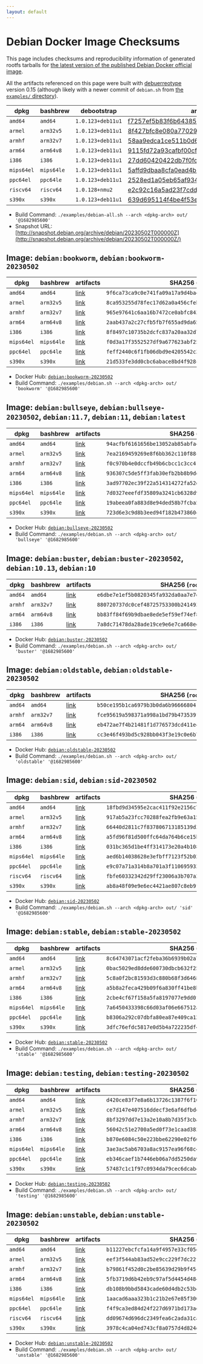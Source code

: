 ```yaml
---
layout: default
---
```


# Debian Docker Image Checksums

This page includes checksums and reproducibility information of generated rootfs tarballs for [the latest version of the published Debian Docker official image](https://hub.docker.com/_/debian).

All the artifacts referenced on this page were built with [debuerreotype](https://github.com/debuerreotype/debuerreotype) version 0.15 (although likely with a newer commit of `debian.sh` from [the `examples/` directory](https://github.com/debuerreotype/debuerreotype/tree/master/examples)).

| dpkg | bashbrew | debootstrap | artifacts |
| - | - | - | - |
| `amd64` | `amd64` | `1.0.123+deb11u1` | [f7257ef5b83f6b64385edddeae2d2ba7d1b34935](https://github.com/debuerreotype/docker-debian-artifacts/tree/f7257ef5b83f6b64385edddeae2d2ba7d1b34935) |
| `armel` | `arm32v5` | `1.0.123+deb11u1` | [8f427bfc8e080a7702905a96f13f23469c8ba2b9](https://github.com/debuerreotype/docker-debian-artifacts/tree/8f427bfc8e080a7702905a96f13f23469c8ba2b9) |
| `armhf` | `arm32v7` | `1.0.123+deb11u1` | [58aa9edca1ce511b0d693aab10a225c9b36b1b49](https://github.com/debuerreotype/docker-debian-artifacts/tree/58aa9edca1ce511b0d693aab10a225c9b36b1b49) |
| `arm64` | `arm64v8` | `1.0.123+deb11u1` | [9115fd72a93cafbf00cff176487fed114911cf61](https://github.com/debuerreotype/docker-debian-artifacts/tree/9115fd72a93cafbf00cff176487fed114911cf61) |
| `i386` | `i386` | `1.0.123+deb11u1` | [27dd60420422db7f0fd8f037f1bf5ae37176a86e](https://github.com/debuerreotype/docker-debian-artifacts/tree/27dd60420422db7f0fd8f037f1bf5ae37176a86e) |
| `mips64el` | `mips64le` | `1.0.123+deb11u1` | [5affd9dbaa8cfa0ead4b5da42f2af08ad5dfd132](https://github.com/debuerreotype/docker-debian-artifacts/tree/5affd9dbaa8cfa0ead4b5da42f2af08ad5dfd132) |
| `ppc64el` | `ppc64le` | `1.0.123+deb11u1` | [2528ed1a05eb65af934e93e60450502ae1b14484](https://github.com/debuerreotype/docker-debian-artifacts/tree/2528ed1a05eb65af934e93e60450502ae1b14484) |
| `riscv64` | `riscv64` | `1.0.128+nmu2` | [e2c92c16a5ad23f7cdd5444e6cf99a3e133551d4](https://github.com/debuerreotype/docker-debian-artifacts/tree/e2c92c16a5ad23f7cdd5444e6cf99a3e133551d4) |
| `s390x` | `s390x` | `1.0.123+deb11u1` | [639d695114f4be4f53e81cf5debe9cbcf43dea0f](https://github.com/debuerreotype/docker-debian-artifacts/tree/639d695114f4be4f53e81cf5debe9cbcf43dea0f) |

- Build Command: `./examples/debian-all.sh --arch <dpkg-arch> out/ '@1682985600'`
- Snapshot URL: [http://snapshot.debian.org/archive/debian/20230502T000000Z](http://snapshot.debian.org/archive/debian/20230502T000000Z/)

## Image: `debian:bookworm`, `debian:bookworm-20230502`

| dpkg | bashbrew | artifacts | SHA256 (`rootfs.tar.xz`) |
| - | - | - | - |
| `amd64` | `amd64` | [link](https://github.com/debuerreotype/docker-debian-artifacts/tree/f7257ef5b83f6b64385edddeae2d2ba7d1b34935/bookworm) | `9f6ca73ca9c0e741fa09a17a9d4ba4f3e87e43574b0b815b7709b14f3caa007a` |
| `armel` | `arm32v5` | [link](https://github.com/debuerreotype/docker-debian-artifacts/tree/8f427bfc8e080a7702905a96f13f23469c8ba2b9/bookworm) | `8ca953255d78fec17d62a0a456cfebf7fd70df03d00d7272b57e24bd09a61e92` |
| `armhf` | `arm32v7` | [link](https://github.com/debuerreotype/docker-debian-artifacts/tree/58aa9edca1ce511b0d693aab10a225c9b36b1b49/bookworm) | `965e97641c6aa16b7472ce0abfc843cf7479cc2adb63b6c867b388fb706d871a` |
| `arm64` | `arm64v8` | [link](https://github.com/debuerreotype/docker-debian-artifacts/tree/9115fd72a93cafbf00cff176487fed114911cf61/bookworm) | `2aab437a2c27cfb5fb7f655ad9da652c6fe2789a1e6e7dbd35a4dbeef2666952` |
| `i386` | `i386` | [link](https://github.com/debuerreotype/docker-debian-artifacts/tree/27dd60420422db7f0fd8f037f1bf5ae37176a86e/bookworm) | `8f8497c10735b2dcfc837a20aa32d7e99a6d6d768b6b9f273c7c7d2fc301b970` |
| `mips64el` | `mips64le` | [link](https://github.com/debuerreotype/docker-debian-artifacts/tree/5affd9dbaa8cfa0ead4b5da42f2af08ad5dfd132/bookworm) | `f0d3a17f3552527df9a677623abf25eb25c83ff845d4759171348ebb1706e259` |
| `ppc64el` | `ppc64le` | [link](https://github.com/debuerreotype/docker-debian-artifacts/tree/2528ed1a05eb65af934e93e60450502ae1b14484/bookworm) | `feff2440c6f1fb06dbd9e4205542c398c762af5745de0700c58d9592b0531538` |
| `s390x` | `s390x` | [link](https://github.com/debuerreotype/docker-debian-artifacts/tree/639d695114f4be4f53e81cf5debe9cbcf43dea0f/bookworm) | `21d533fe3dd0cbc6abace8bd4f928c31a7c134e94f01e779117a56b2f91599d0` |

- Docker Hub: [`debian:bookworm-20230502`](https://hub.docker.com/_/debian/tags?name=bookworm-20230502)
- Build Command: `./examples/debian.sh --arch <dpkg-arch> out/ 'bookworm' '@1682985600'`

## Image: `debian:bullseye`, `debian:bullseye-20230502`, `debian:11.7`, `debian:11`, `debian:latest`

| dpkg | bashbrew | artifacts | SHA256 (`rootfs.tar.xz`) |
| - | - | - | - |
| `amd64` | `amd64` | [link](https://github.com/debuerreotype/docker-debian-artifacts/tree/f7257ef5b83f6b64385edddeae2d2ba7d1b34935/bullseye) | `94acfbf6161656be13052ab85abfa40deb8fe0a9ff171cd877fba61c874b521f` |
| `armel` | `arm32v5` | [link](https://github.com/debuerreotype/docker-debian-artifacts/tree/8f427bfc8e080a7702905a96f13f23469c8ba2b9/bullseye) | `7ea2169459269e8f6bb362c110f88c771248f5ccd81663d8ddd97bf9757a626e` |
| `armhf` | `arm32v7` | [link](https://github.com/debuerreotype/docker-debian-artifacts/tree/58aa9edca1ce511b0d693aab10a225c9b36b1b49/bullseye) | `f0c970b4e0dccfb49b6cbcc1c3cc41b2cee34c84a532c820b06c6b41bfb694b8` |
| `arm64` | `arm64v8` | [link](https://github.com/debuerreotype/docker-debian-artifacts/tree/9115fd72a93cafbf00cff176487fed114911cf61/bullseye) | `936307c5de5ff3fab30efb2bb8b9dda90e7a2d51d034cebde7276d43d2b6a01d` |
| `i386` | `i386` | [link](https://github.com/debuerreotype/docker-debian-artifacts/tree/27dd60420422db7f0fd8f037f1bf5ae37176a86e/bullseye) | `3ad97702ec39f22a514314272fa52d50c97b79c01e002566d9f231a7520cd1ad` |
| `mips64el` | `mips64le` | [link](https://github.com/debuerreotype/docker-debian-artifacts/tree/5affd9dbaa8cfa0ead4b5da42f2af08ad5dfd132/bullseye) | `7d0327eeefdf35809a3241cb6328d9020c1d3231bc219392bc54262128869966` |
| `ppc64el` | `ppc64le` | [link](https://github.com/debuerreotype/docker-debian-artifacts/tree/2528ed1a05eb65af934e93e60450502ae1b14484/bullseye) | `19abeea0fa883d8e94ded58b7fcba5a694e8294461e9fb829d8adc41d4a2da38` |
| `s390x` | `s390x` | [link](https://github.com/debuerreotype/docker-debian-artifacts/tree/639d695114f4be4f53e81cf5debe9cbcf43dea0f/bullseye) | `723d6e3c9d8b3eed94f182b47386044b0a1c19a7939cae290a1980565c1c8597` |

- Docker Hub: [`debian:bullseye-20230502`](https://hub.docker.com/_/debian/tags?name=bullseye-20230502)
- Build Command: `./examples/debian.sh --arch <dpkg-arch> out/ 'bullseye' '@1682985600'`

## Image: `debian:buster`, `debian:buster-20230502`, `debian:10.13`, `debian:10`

| dpkg | bashbrew | artifacts | SHA256 (`rootfs.tar.xz`) |
| - | - | - | - |
| `amd64` | `amd64` | [link](https://github.com/debuerreotype/docker-debian-artifacts/tree/f7257ef5b83f6b64385edddeae2d2ba7d1b34935/buster) | `e6dbe7e1ef5b0820345fa932da0aa7e7e95a20faf9e07d7c650de09d68610825` |
| `armhf` | `arm32v7` | [link](https://github.com/debuerreotype/docker-debian-artifacts/tree/58aa9edca1ce511b0d693aab10a225c9b36b1b49/buster) | `880720737dc0cef48725753300b2414932470135c568d618cd99b477cd9e6140` |
| `arm64` | `arm64v8` | [link](https://github.com/debuerreotype/docker-debian-artifacts/tree/9115fd72a93cafbf00cff176487fed114911cf61/buster) | `bb83ff84f69b9dbae8ede5ef59ef74ef8702d03b1ec0b1356e0aa9a67e5632b0` |
| `i386` | `i386` | [link](https://github.com/debuerreotype/docker-debian-artifacts/tree/27dd60420422db7f0fd8f037f1bf5ae37176a86e/buster) | `7a8dc71478da28ade19ce9e6e7ca668ee90d31e1702cd03b0678a447fe50ddf2` |

- Docker Hub: [`debian:buster-20230502`](https://hub.docker.com/_/debian/tags?name=buster-20230502)
- Build Command: `./examples/debian.sh --arch <dpkg-arch> out/ 'buster' '@1682985600'`

## Image: `debian:oldstable`, `debian:oldstable-20230502`

| dpkg | bashbrew | artifacts | SHA256 (`rootfs.tar.xz`) |
| - | - | - | - |
| `amd64` | `amd64` | [link](https://github.com/debuerreotype/docker-debian-artifacts/tree/f7257ef5b83f6b64385edddeae2d2ba7d1b34935/oldstable) | `b50ce195b1ca6979b3b0da6b96666804137a4de54650bf6371b26c29cb3b328e` |
| `armhf` | `arm32v7` | [link](https://github.com/debuerreotype/docker-debian-artifacts/tree/58aa9edca1ce511b0d693aab10a225c9b36b1b49/oldstable) | `fce95619a598371a998a1bd79b473539fabb6241e56b1b95a62dcd131600c314` |
| `arm64` | `arm64v8` | [link](https://github.com/debuerreotype/docker-debian-artifacts/tree/9115fd72a93cafbf00cff176487fed114911cf61/oldstable) | `eb472ae7f4b21481f1d776573dcd411e48cac5ce84f9169b8102fd43a91596e4` |
| `i386` | `i386` | [link](https://github.com/debuerreotype/docker-debian-artifacts/tree/27dd60420422db7f0fd8f037f1bf5ae37176a86e/oldstable) | `cc3e46f493bd5c928bb043f3e19c0e6b77d4bba8a4392983a0c40b7c85a5912f` |

- Docker Hub: [`debian:oldstable-20230502`](https://hub.docker.com/_/debian/tags?name=oldstable-20230502)
- Build Command: `./examples/debian.sh --arch <dpkg-arch> out/ 'oldstable' '@1682985600'`

## Image: `debian:sid`, `debian:sid-20230502`

| dpkg | bashbrew | artifacts | SHA256 (`rootfs.tar.xz`) |
| - | - | - | - |
| `amd64` | `amd64` | [link](https://github.com/debuerreotype/docker-debian-artifacts/tree/f7257ef5b83f6b64385edddeae2d2ba7d1b34935/sid) | `18fbd9d34595e2cac411f92e2156c7c4a7279cb746a5e8122f91bbb0d41d36f3` |
| `armel` | `arm32v5` | [link](https://github.com/debuerreotype/docker-debian-artifacts/tree/8f427bfc8e080a7702905a96f13f23469c8ba2b9/sid) | `917ab5a23fcc70288fea2fb9e63a150fd5150bcbaecaef027a573c9beffc1516` |
| `armhf` | `arm32v7` | [link](https://github.com/debuerreotype/docker-debian-artifacts/tree/58aa9edca1ce511b0d693aab10a225c9b36b1b49/sid) | `66440d2811c7f837806713185139d36b0b48131f1b879b2ed62020c5bf0d20ea` |
| `arm64` | `arm64v8` | [link](https://github.com/debuerreotype/docker-debian-artifacts/tree/9115fd72a93cafbf00cff176487fed114911cf61/sid) | `a5fd96f81d500ffc64da764b6ce15bb7d6da052063c00045f0008c2e10dc318e` |
| `i386` | `i386` | [link](https://github.com/debuerreotype/docker-debian-artifacts/tree/27dd60420422db7f0fd8f037f1bf5ae37176a86e/sid) | `031bc365d1be4ff314173e20a4b10859d88735e4c54d480f507c5b7296afe6f4` |
| `mips64el` | `mips64le` | [link](https://github.com/debuerreotype/docker-debian-artifacts/tree/5affd9dbaa8cfa0ead4b5da42f2af08ad5dfd132/sid) | `aed6b14038628e3efbff7123f52b02e1327b436c91e229cf04db33e09524d820` |
| `ppc64el` | `ppc64le` | [link](https://github.com/debuerreotype/docker-debian-artifacts/tree/2528ed1a05eb65af934e93e60450502ae1b14484/sid) | `e9c07a71a314b8a701a3f110695932e06548c671626982838a0d1e5d98f75e1a` |
| `riscv64` | `riscv64` | [link](https://github.com/debuerreotype/docker-debian-artifacts/tree/e2c92c16a5ad23f7cdd5444e6cf99a3e133551d4/sid) | `fbfe60332342d29ff23006a3b707a2bd0e17f1019e6ab5d00999f93f441ced0e` |
| `s390x` | `s390x` | [link](https://github.com/debuerreotype/docker-debian-artifacts/tree/639d695114f4be4f53e81cf5debe9cbcf43dea0f/sid) | `ab8a48f09e9e6ec4421ae807c8eb9fc8677567a22d764e730a1a8abbb9e3fe54` |

- Docker Hub: [`debian:sid-20230502`](https://hub.docker.com/_/debian/tags?name=sid-20230502)
- Build Command: `./examples/debian.sh --arch <dpkg-arch> out/ 'sid' '@1682985600'`

## Image: `debian:stable`, `debian:stable-20230502`

| dpkg | bashbrew | artifacts | SHA256 (`rootfs.tar.xz`) |
| - | - | - | - |
| `amd64` | `amd64` | [link](https://github.com/debuerreotype/docker-debian-artifacts/tree/f7257ef5b83f6b64385edddeae2d2ba7d1b34935/stable) | `8c64743071acf2feba36b6939b02a7c0abc13407c9ff10a05f17613d65de8d3f` |
| `armel` | `arm32v5` | [link](https://github.com/debuerreotype/docker-debian-artifacts/tree/8f427bfc8e080a7702905a96f13f23469c8ba2b9/stable) | `0bac5029ed8dde600730dbcb632f255fd435eb21abba82218a130a15ee5634d4` |
| `armhf` | `arm32v7` | [link](https://github.com/debuerreotype/docker-debian-artifacts/tree/58aa9edca1ce511b0d693aab10a225c9b36b1b49/stable) | `5c8a0f2bc81593d3c880b68f3d6468a4b96bc4c2a7b4c68359202c4c4bfe1518` |
| `arm64` | `arm64v8` | [link](https://github.com/debuerreotype/docker-debian-artifacts/tree/9115fd72a93cafbf00cff176487fed114911cf61/stable) | `a5b8a2feca429b09f6a830ff41be8b6111be6f59ce884cf42bf3f9f0d58fabbd` |
| `i386` | `i386` | [link](https://github.com/debuerreotype/docker-debian-artifacts/tree/27dd60420422db7f0fd8f037f1bf5ae37176a86e/stable) | `2cbe4cf67f158a5fa8197077e9dd0f3337d5e91e0f7eb0a1dd6f44e233cfdc7a` |
| `mips64el` | `mips64le` | [link](https://github.com/debuerreotype/docker-debian-artifacts/tree/5affd9dbaa8cfa0ead4b5da42f2af08ad5dfd132/stable) | `7a6450433398c66d03af06e667512a5048689dc608ad7455e6ed2d768f1d083d` |
| `ppc64el` | `ppc64le` | [link](https://github.com/debuerreotype/docker-debian-artifacts/tree/2528ed1a05eb65af934e93e60450502ae1b14484/stable) | `b8306a292c07dbfa80ea87e409ca126c91c8450da53619b92d935bb709e25bf9` |
| `s390x` | `s390x` | [link](https://github.com/debuerreotype/docker-debian-artifacts/tree/639d695114f4be4f53e81cf5debe9cbcf43dea0f/stable) | `3dfc76efdc5817e0d5b4a722235df4bdcd8b7662ef44c2476292dc561d500f79` |

- Docker Hub: [`debian:stable-20230502`](https://hub.docker.com/_/debian/tags?name=stable-20230502)
- Build Command: `./examples/debian.sh --arch <dpkg-arch> out/ 'stable' '@1682985600'`

## Image: `debian:testing`, `debian:testing-20230502`

| dpkg | bashbrew | artifacts | SHA256 (`rootfs.tar.xz`) |
| - | - | - | - |
| `amd64` | `amd64` | [link](https://github.com/debuerreotype/docker-debian-artifacts/tree/f7257ef5b83f6b64385edddeae2d2ba7d1b34935/testing) | `d420ce83f7e8a6b13726c1387f6f10d35fa9731577fcfb62e2e0ba27018fa421` |
| `armel` | `arm32v5` | [link](https://github.com/debuerreotype/docker-debian-artifacts/tree/8f427bfc8e080a7702905a96f13f23469c8ba2b9/testing) | `ce7d147e407516ddecf3e6af6dfbdeecf9b26fb435513b8db5ab534012092cb4` |
| `armhf` | `arm32v7` | [link](https://github.com/debuerreotype/docker-debian-artifacts/tree/58aa9edca1ce511b0d693aab10a225c9b36b1b49/testing) | `8bf3297dd7e13a2e10a8b7d35f3cbadfd345789c04df01b43c7728a46f8a4544` |
| `arm64` | `arm64v8` | [link](https://github.com/debuerreotype/docker-debian-artifacts/tree/9115fd72a93cafbf00cff176487fed114911cf61/testing) | `56042c51e2700a5ed0f73e1caad3831659306295d38796cdb1f7b42df794badd` |
| `i386` | `i386` | [link](https://github.com/debuerreotype/docker-debian-artifacts/tree/27dd60420422db7f0fd8f037f1bf5ae37176a86e/testing) | `b870e6084c50e223bbe62290e02f60f3d633fd247b95762536aeb65a7e71c5e5` |
| `mips64el` | `mips64le` | [link](https://github.com/debuerreotype/docker-debian-artifacts/tree/5affd9dbaa8cfa0ead4b5da42f2af08ad5dfd132/testing) | `3ae3ac5ab6703a8ac9157ea96f68c48dc5c0c6f7378989564eb2677c06980fad` |
| `ppc64el` | `ppc64le` | [link](https://github.com/debuerreotype/docker-debian-artifacts/tree/2528ed1a05eb65af934e93e60450502ae1b14484/testing) | `eb346caef1b7446eb06a7dd5250da938e141a77c8c77d5767641578396a516bf` |
| `s390x` | `s390x` | [link](https://github.com/debuerreotype/docker-debian-artifacts/tree/639d695114f4be4f53e81cf5debe9cbcf43dea0f/testing) | `57487c1c1f97c0934da79cec6dcab4322e81930f22660edf3a42a8f6f452b308` |

- Docker Hub: [`debian:testing-20230502`](https://hub.docker.com/_/debian/tags?name=testing-20230502)
- Build Command: `./examples/debian.sh --arch <dpkg-arch> out/ 'testing' '@1682985600'`

## Image: `debian:unstable`, `debian:unstable-20230502`

| dpkg | bashbrew | artifacts | SHA256 (`rootfs.tar.xz`) |
| - | - | - | - |
| `amd64` | `amd64` | [link](https://github.com/debuerreotype/docker-debian-artifacts/tree/f7257ef5b83f6b64385edddeae2d2ba7d1b34935/unstable) | `b11227ebcfcfa14a9f4957e33cf05e41e64c828dee7994b1542d5cb7767e8d1b` |
| `armel` | `arm32v5` | [link](https://github.com/debuerreotype/docker-debian-artifacts/tree/8f427bfc8e080a7702905a96f13f23469c8ba2b9/unstable) | `eef3f544ab83ad52e9cc229f7dc22fcc3194d3892b3ab0e02d1489388342e387` |
| `armhf` | `arm32v7` | [link](https://github.com/debuerreotype/docker-debian-artifacts/tree/58aa9edca1ce511b0d693aab10a225c9b36b1b49/unstable) | `b79861f452d0c2be85639d29b9f45c2e16fa833ff5c0e2233aa89cea49d1d5bb` |
| `arm64` | `arm64v8` | [link](https://github.com/debuerreotype/docker-debian-artifacts/tree/9115fd72a93cafbf00cff176487fed114911cf61/unstable) | `5fb3719d6b42eb9c97af5d4454d484934cf7d578801946a1feb15bc092765ef8` |
| `i386` | `i386` | [link](https://github.com/debuerreotype/docker-debian-artifacts/tree/27dd60420422db7f0fd8f037f1bf5ae37176a86e/unstable) | `db108b9bbd5843cade60d4db2c53b403b1b056de2427ab161adf11299d67955d` |
| `mips64el` | `mips64le` | [link](https://github.com/debuerreotype/docker-debian-artifacts/tree/5affd9dbaa8cfa0ead4b5da42f2af08ad5dfd132/unstable) | `1aacad6aaa323b1c21b2e67e85f300213bc116c7639188427e1f8ecfc665098d` |
| `ppc64el` | `ppc64le` | [link](https://github.com/debuerreotype/docker-debian-artifacts/tree/2528ed1a05eb65af934e93e60450502ae1b14484/unstable) | `f4f9ca3ed84d24f227d6971bd173ae7f79bcbc50c950d20a52f8d4bbb228019b` |
| `riscv64` | `riscv64` | [link](https://github.com/debuerreotype/docker-debian-artifacts/tree/e2c92c16a5ad23f7cdd5444e6cf99a3e133551d4/unstable) | `dd09674d696dc2349fea6c2ada31caf3cbbf12b5ac0905fbcc0daba38b236412` |
| `s390x` | `s390x` | [link](https://github.com/debuerreotype/docker-debian-artifacts/tree/639d695114f4be4f53e81cf5debe9cbcf43dea0f/unstable) | `3978c4ca04ed743cf8a0757d4d824dd7db7201741e92c5b8e41d8266687c7f11` |

- Docker Hub: [`debian:unstable-20230502`](https://hub.docker.com/_/debian/tags?name=unstable-20230502)
- Build Command: `./examples/debian.sh --arch <dpkg-arch> out/ 'unstable' '@1682985600'`
